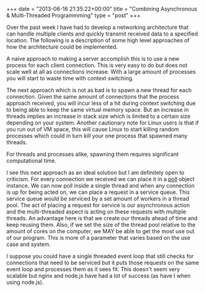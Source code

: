 +++
date = "2013-06-16 21:35:22+00:00"
title = "Combining Asynchronous & Multi-Threaded Programmming"
type = "post"
+++

Over the past week I have had to develop a networking architecture that can handle multiple clients and quickly transmit received data to a specified location. The following is a description of some high level approaches of how the architecture could be implemented.
<!--more-->
A naive approach to making a server accomplish this is to use a new process for each client connection. This is very easy to do but does not scale well at all as connections increase. With a large amount of processes you will start to waste time with context switching.

The next approach which is not as bad is to spawn a new thread for each connection. Given the same amount of connections that the process approach received, you will incur less of a hit during context switching due to being able to keep the same virtual memory space. But an increase in threads implies an increase in stack size which is limited to a certain size depending on your system. Another cautionary note for Linux users is that if you run out of VM space, this will cause Linux to start killing random processes which could in turn kill your one process that spawned many threads.

For threads and processes alike, spawning them requires significant computational time.

I see this next approach as an ideal solution but I am definitely open to criticism. For every connection we received we can place it in a [poll](http://linux.die.net/man/3/poll) object instance. We can now poll inside a single thread and when any connection is up for being acted on, we can place a request in a service queue. This service queue would be serviced by a set amount of workers in a thread pool. The act of placing a request for service is our asynchronous action and the multi-threaded aspect is acting on these requests with multiple threads. An advantage here is that we create our threads ahead of time and keep reusing them. Also, if we set the size of the thread pool relative to the amount of cores on the computer, we MAY be able to get the most use out of our program. This is more of a parameter that varies based on the use case and system.

I suppose you could have a single threaded event loop that still checks for connections that need to be serviced but it puts those requests on the same event loop and processes them as it sees fit. This doesn't seem very scalable but nginx and node.js have had a lot of success (as have I when using node.js).
